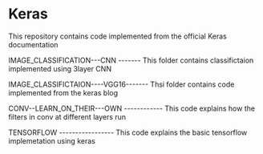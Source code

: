 # Keras
This repository contains code implemented from the official Keras documentation


IMAGE_CLASSIFICATION---CNN ------- This folder contains classifictaion implemented using 3layer CNN



IMAGE_CLASSIFICTAION----VGG16------- Thsi folder contains code implemented from the keras blog 



CONV--LEARN_ON_THEIR---OWN ------------ This code explains how the filters in conv at different layers run 



TENSORFLOW ----------------- This code explains the basic tensorflow implemetation using keras 
